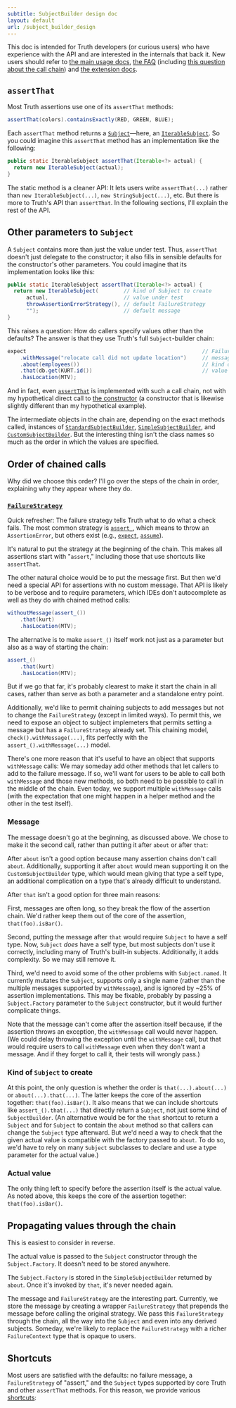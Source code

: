```yaml
---
subtitle: SubjectBuilder design doc
layout: default
url: /subject_builder_design
---
```



This doc is intended for Truth developers (or curious users) who have experience
with the API and are interested in the internals that back it. New users should
refer to [the main usage docs](index), [the FAQ](faq) (including [this question
about the call chain][shortcuts]) and [the extension docs](extension).

## `assertThat`

Most Truth assertions use one of its `assertThat` methods:

```java
assertThat(colors).containsExactly(RED, GREEN, BLUE);
```

Each `assertThat` method returns a [`Subject`]―here, an [`IterableSubject`]. So
you could imagine this `assertThat` method has an implementation like the
following:

```java
public static IterableSubject assertThat(Iterable<?> actual) {
  return new IterableSubject(actual);
}
```

The static method is a cleaner API: It lets users write `assertThat(...)` rather
than `new IterableSubject(...)`, `new StringSubject(...)`, etc. But there is
more to Truth's API than `assertThat`. In the following sections, I'll explain
the rest of the API.

## Other parameters to `Subject`

A `Subject` contains more than just the value under test. Thus, `assertThat`
doesn't just delegate to the constructor; it also fills in sensible defaults for
the constructor's other parameters. You could imagine that its implementation
looks like this:

```java
public static IterableSubject assertThat(Iterable<?> actual) {
  return new IterableSubject(        // kind of Subject to create
      actual,                        // value under test
      throwAssertionErrorStrategy(), // default FailureStrategy
      "");                           // default message
}
```

This raises a question: How do callers specify values other than the defaults?
The answer is that they use Truth's full `Subject`-builder chain:

```java
expect                                                        // FailureStrategy
    .withMessage("relocate call did not update location")     // message
    .about(employees())                                       // kind of Subject to create
    .that(db.get(KURT.id())                                   // value under test
    .hasLocation(MTV);
```

And in fact, even [`assertThat`] is implemented with such a call chain, not with
my hypothetical direct call to [the constructor][`IterableSubject`] (a
constructor that is likewise slightly different than my hypothetical example).

The intermediate objects in the chain are, depending on the exact methods
called, instances of [`StandardSubjectBuilder`], [`SimpleSubjectBuilder`], and
[`CustomSubjectBuilder`]. But the interesting thing isn't the class names so
much as the order in which the values are specified.

## Order of chained calls

Why did we choose this order? I'll go over the steps of the chain in order,
explaining why they appear where they do.

### [`FailureStrategy`]

Quick refresher: The failure strategy tells Truth what to do what a check fails.
The most common strategy is [`assert_`], which means to throw an
`AssertionError`, but others exist (e.g., [`expect`], [`assume`]).

It's natural to put the strategy at the beginning of the chain. This makes all
assertions start with "`assert`," including those that use shortcuts like
`assertThat`.

The other natural choice would be to put the message first. But then we'd need a
special API for assertions with no custom message. That API is likely to be
verbose and to require parameters, which IDEs don't autocomplete as well as they
do with chained method calls:

```java
withoutMessage(assert_())
    .that(kurt)
    .hasLocation(MTV);
```

The alternative is to make `assert_()` itself work not just as a parameter but
also as a way of starting the chain:

```java
assert_()
    .that(kurt)
    .hasLocation(MTV);
```

But if we go that far, it's probably clearest to make it start the chain in all
cases, rather than serve as both a parameter and a standalone entry point.

Additionally, we'd like to permit chaining subjects to add messages but not to
change the `FailureStrategy` (except in limited ways). To permit this, we need
to expose an object to subject implemeters that permits setting a message but
has a `FailureStrategy` already set. This chaining model,
`check().withMessage(...)`, fits perfectly with the `assert_().withMessage(...)`
model.

There's one more reason that it's useful to have an object that supports
`withMessage` calls: We may someday add other methods that let callers to add to
the failure message. If so, we'll want for users to be able to call both
`withMessage` and those new methods, so both need to be possible to call in the
middle of the chain. Even today, we support multiple `withMessage` calls (with
the expectation that one might happen in a helper method and the other in the
test itself).

### Message

The message doesn't go at the beginning, as discussed above. We chose to make it
the second call, rather than putting it after `about` or after `that`:

After `about` isn't a good option because many assertion chains don't call
`about`. Additionally, supporting it after `about` would mean supporting it on
the `CustomSubjectBuilder` type, which would mean giving that type a self type,
an additional complication on a type that's already difficult to understand.

After `that` isn't a good option for three main reasons:

First, messages are often long, so they break the flow of the assertion chain.
We'd rather keep them out of the core of the assertion, `that(foo).isBar()`.

Second, putting the message after `that` would require `Subject` to have a self
type. Now, `Subject` *does* have a self type, but most subjects don't use it
correctly, including many of Truth's built-in subjects. Additionally, it adds
complexity. So we may still remove it.

Third, we'd need to avoid some of the other problems with `Subject.named`. It
currently mutates the `Subject`, supports only a single name (rather than the
multiple messages supported by `withMessage`), and is ignored by ~25% of
assertion implementations. This may be fixable, probably by passing a
`Subject.Factory` parameter to the `Subject` constructor, but it would further
complicate things.

Note that the message can't come after the assertion itself because, if the
assertion throws an exception, the `withMessage` call would never happen. (We
could delay throwing the exception until the `withMessage` call, but that would
require users to call `withMessage` even when they don't want a message. And if
they forget to call it, their tests will wrongly pass.)

### Kind of `Subject` to create

At this point, the only question is whether the order is `that(...).about(...)`
or `about(...).that(...)`. The latter keeps the core of the assertion together:
`that(foo).isBar()`. It also means that we can include shortcuts like
`assert_().that(...)` that directly return a `Subject`, not just some kind of
`SubjectBuilder`. (An alternative would be for the `that` shortcut to return a
`Subject` and for `Subject` to contain the `about` method so that callers can
change the `Subject` type afterward. But we'd need a way to check that the given
actual value is compatible with the factory passed to `about`. To do so, we'd
have to rely on many `Subject` subclasses to declare and use a type parameter
for the actual value.)

### Actual value

The only thing left to specify before the assertion itself is the actual value.
As noted above, this keeps the core of the assertion together:
`that(foo).isBar()`.

## Propagating values through the chain

This is easiest to consider in reverse.

The actual value is passed to the `Subject` constructor through the
`Subject.Factory`. It doesn't need to be stored anywhere.

The `Subject.Factory` is stored in the `SimpleSubjectBuilder` returned by
`about`. Once it's invoked by `that`, it's never needed again.

The message and `FailureStrategy` are the interesting part. Currently, we store
the message by creating a wrapper `FailureStrategy` that prepends the message
before calling the original strategy. We pass this `FailureStrategy` through the
chain, all the way into the `Subject` and even into any derived subjects.
Someday, we're likely to replace the `FailureStrategy` with a richer
`FailureContext` type that is opaque to users.

## Shortcuts

Most users are satisfied with the defaults: no failure message, a
`FailureStrategy` of "assert," and the `Subject` types supported by core Truth
and other `assertThat` methods. For this reason, we provide various [shortcuts]:

<object data="images/truthassertionflowchart.svg" type="image/svg+xml"></object>

<!-- References -->

[`Subject`]:    https://github.com/google/truth/blob/master/core/src/main/java/com/google/common/truth/Subject.java
[`IterableSubject`]:    https://github.com/google/truth/blob/master/core/src/main/java/com/google/common/truth/IterableSubject.java
[`IterableOfProtosSubject`]:         http://github.com/google/truth/blob/master/extensions/proto/src/main/java/com/google/common/truth/extensions/proto/IterableOfProtosSubject.java
[`ProtoTruth`]:         http://github.com/google/truth/blob/master/extensions/proto/src/main/java/com/google/common/truth/extensions/proto/ProtoTruth.java
[`CustomSubjectBuilder`]:    https://github.com/google/truth/blob/master/core/src/main/java/com/google/common/truth/CustomSubjectBuilder.java
[`CustomSubjectBuilder.Factory`]:    https://github.com/google/truth/blob/master/core/src/main/java/com/google/common/truth/CustomSubjectBuilder.java
[`StandardSubjectBuilder`]:    https://github.com/google/truth/blob/master/core/src/main/java/com/google/common/truth/StandardSubjectBuilder.java
[`SimpleSubjectBuilder`]:    https://github.com/google/truth/blob/master/core/src/main/java/com/google/common/truth/SimpleSubjectBuilder.java
[`assertThat`]: https://github.com/google/truth/blob/master/core/src/main/java/com/google/common/truth/Truth.java
[`FailureStrategy`]: https://github.com/google/truth/blob/master/core/src/main/java/com/google/common/truth/FailureStrategy.java
[`assert_`]: https://github.com/google/truth/blob/master/core/src/main/java/com/google/common/truth/Truth.java
[`expect`]: https://github.com/google/truth/blob/master/core/src/main/java/com/google/common/truth/Expect.java
[`assume`]: https://github.com/google/truth/blob/master/core/src/main/java/com/google/common/truth/TruthJUnit.java
[shortcuts]: faq#full-chain
